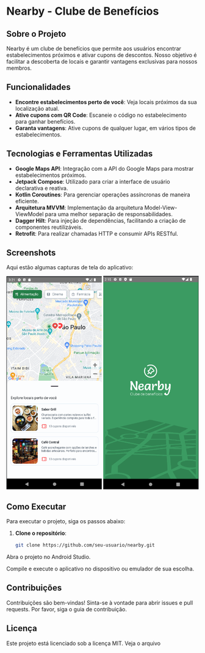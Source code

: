 # Nearby - Clube de Benefícios

## Sobre o Projeto

Nearby é um clube de benefícios que permite aos usuários encontrar estabelecimentos próximos e ativar cupons de descontos. Nosso objetivo é facilitar a descoberta de locais e garantir vantagens exclusivas para nossos membros.

## Funcionalidades

- **Encontre estabelecimentos perto de você**: Veja locais próximos da sua localização atual.
- **Ative cupons com QR Code**: Escaneie o código no estabelecimento para ganhar benefícios.
- **Garanta vantagens**: Ative cupons de qualquer lugar, em vários tipos de estabelecimentos.

## Tecnologias e Ferramentas Utilizadas

- **Google Maps API**: Integração com a API do Google Maps para mostrar estabelecimentos próximos.
- **Jetpack Compose**: Utilizado para criar a interface de usuário declarativa e reativa.
- **Kotlin Coroutines**: Para gerenciar operações assíncronas de maneira eficiente.
- **Arquitetura MVVM**: Implementação da arquitetura Model-View-ViewModel para uma melhor separação de responsabilidades.
- **Dagger Hilt**: Para injeção de dependências, facilitando a criação de componentes reutilizáveis.
- **Retrofit**: Para realizar chamadas HTTP e consumir APIs RESTful.

## Screenshots

Aqui estão algumas capturas de tela do aplicativo:

<p align="center">
  <img src="Images/Inicial.png" alt="Tela Inicial" width="250"/>
  <img src="Images/SplashScreen.png" alt="Tela de Splash" width="250"/>
</p>

## Como Executar

Para executar o projeto, siga os passos abaixo:

1. **Clone o repositório**:
   ```bash
   git clone https://github.com/seu-usuario/nearby.git

  Abra o projeto no Android Studio.

  Compile e execute o aplicativo no dispositivo ou emulador de sua escolha.

## Contribuições

Contribuições são bem-vindas! Sinta-se à vontade para abrir issues e pull requests. Por favor, siga o guia de contribuição.
## Licença

Este projeto está licenciado sob a licença MIT. Veja o arquivo 
